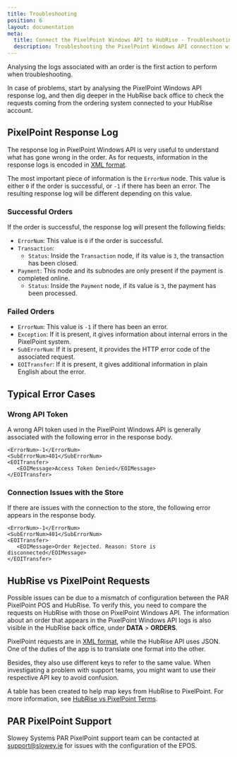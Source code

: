 ```yaml
---
title: Troubleshooting
position: 6
layout: documentation
meta:
  title: Connect the PixelPoint Windows API to HubRise - Troubleshooting Guide
  description: Troubleshooting the PixelPoint Windows API connection with HubRise for your EPOS and other apps to work as a cohesive whole. Synchronise your data.
---
```


Analysing the logs associated with an order is the first action to perform when troubleshooting.

In case of problems, start by analysing the PixelPoint Windows API response log, and then dig deeper in the HubRise back office to check the requests coming from the ordering system connected to your HubRise account.

## PixelPoint Response Log

The response log in PixelPoint Windows API is very useful to understand what has gone wrong in the order. As for requests, information in the response logs is encoded in [XML format](/apps/pixelpoint-windows-api/understanding-logs/#an-xml-primer).

The most important piece of information is the `ErrorNum` node. This value is either `0` if the order is successful, or `-1` if there has been an error. The resulting response log will be different depending on this value.

### Successful Orders

If the order is successful, the response log will present the following fields:

- `ErrorNum`: This value is `0` if the order is successful.
- `Transaction`:
  - `Status`: Inside the `Transaction` node, if its value is `3`, the transaction has been closed.
- `Payment`: This node and its subnodes are only present if the payment is completed online.
  - `Status`: Inside the `Payment` node, if its value is `3`, the payment has been processed.

### Failed Orders

- `ErrorNum`: This value is `-1` if there has been an error.
- `Exception`: If it is present, it gives information about internal errors in the PixelPoint system.
- `SubErrorNum`: If it is present, it provides the HTTP error code of the associated request.
- `EOITransfer`: If it is present, it gives additional information in plain English about the error.

## Typical Error Cases

### Wrong API Token

A wrong API token used in the PixelPoint Windows API is generally associated with the following error in the response body.

```
<ErrorNum>-1</ErrorNum>
<SubErrorNum>401</SubErrorNum>
<EOITransfer>
   <EOIMessage>Access Token Denied</EOIMessage>
</EOITransfer>

```

### Connection Issues with the Store

If there are issues with the connection to the store, the following error appears in the response body.

```
<ErrorNum>-1</ErrorNum>
<SubErrorNum>401</SubErrorNum>
<EOITransfer>
   <EOIMessage>Order Rejected. Reason: Store is disconnected</EOIMessage>
</EOITransfer>

```

## HubRise vs PixelPoint Requests

Possible issues can be due to a mismatch of configuration between the PAR PixelPoint POS and HubRise. To verify this, you need to compare the requests on HubRise with those on PixelPoint Windows API. The information about an order that appears in the PixelPoint Windows API logs is also visible in the HubRise back office, under **DATA** > **ORDERS**.

PixelPoint requests are in [XML format](/apps/pixelpoint-windows-api/understanding-logs/#an-xml-primer), while the HubRise API uses JSON. One of the duties of the app is to translate one format into the other.

Besides, they also use different keys to refer to the same value. When investigating a problem with support teams, you might want to use their respective API key to avoid confusion.

A table has been created to help map keys from HubRise to PixelPoint. For more information, see [HubRise vs PixelPoint Terms](/apps/pixelpoint/hubrise-pixelpoint-terms/).

## PAR PixelPoint Support

Slowey Systems PAR PixelPoint support team can be contacted at [support@slowey.ie](mailto:support@slowey.ie) for issues with the configuration of the EPOS.
